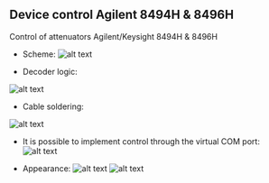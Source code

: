 ## Device control Agilent 8494H & 8496H
Control of attenuators Agilent/Keysight 8494H &amp; 8496H

+ Scheme:
![alt text](https://github.com/itllab/Raspberry-Pi-Pico-8494H-8496H/blob/main/img/1.1.png)

+ Decoder logic:

![alt text](https://github.com/itllab/Raspberry-Pi-Pico-8494H-8496H/blob/main/img/2.1.png)

+ Cable soldering:

![alt text](https://github.com/itllab/Raspberry-Pi-Pico-8494H-8496H/blob/main/img/3.1.png)

+ It is possible to implement control through the virtual COM port:
![alt text](https://github.com/itllab/Raspberry-Pi-Pico-8494H-8496H/blob/main/img/4.1.png)

+ Appearance:
![alt text](https://github.com/itllab/Raspberry-Pi-Pico-8494H-8496H/blob/main/img/1.3.jpg)
![alt text](https://github.com/itllab/Raspberry-Pi-Pico-8494H-8496H/blob/main/img/5.2.jpg)

